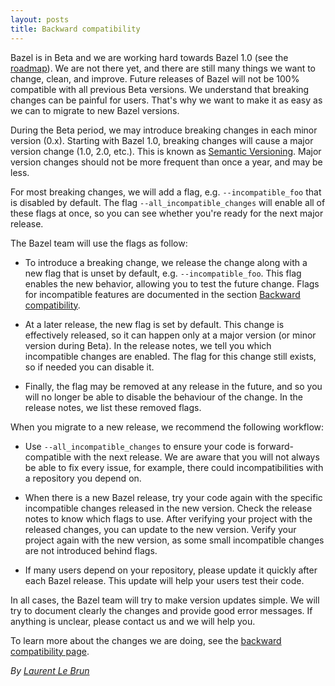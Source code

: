 ```yaml
---
layout: posts
title: Backward compatibility
---
```


Bazel is in Beta and we are working hard towards Bazel 1.0 (see the
[roadmap](https://bazel.build/roadmap.html)). We are not there yet, and there
are still many things we want to change, clean, and improve. Future releases of
Bazel will not be 100% compatible with all previous Beta versions. We understand
that breaking changes can be painful for users. That's why we want to make it as
easy as we can to migrate to new Bazel versions.

During the Beta period, we may introduce breaking changes in each minor version
(0.x). Starting with Bazel 1.0, breaking changes will cause a major version
change (1.0, 2.0, etc.). This is known as [Semantic
Versioning](http://semver.org/). Major version changes should not be more
frequent than once a year, and may be less.

For most breaking changes, we will add a flag, e.g. `--incompatible_foo` that is
disabled by default. The flag `--all_incompatible_changes` will enable all of these
flags at once, so you can see whether you're ready for the next major release.

The Bazel team will use the flags as follow:

*   To introduce a breaking change, we release the change along with a new flag
    that is unset by default, e.g. `--incompatible_foo`. This flag enables the
    new behavior, allowing you to test the future change. Flags for incompatible
    features are documented in the section
    [Backward compatibility](https://docs.bazel.build/versions/master/skylark/backward-compatibility.html).

*   At a later release, the new flag is set by default. This
    change is effectively released, so it can happen only at a major version
    (or minor version during Beta). In the release notes, we tell you which
    incompatible changes are enabled. The flag for this change still exists,
    so if needed you can disable it. 

*   Finally, the flag may be removed at any release in the future, and so you will
    no longer be able to disable the behaviour of the change. In the release notes,
    we list these removed flags.

When you migrate to a new release, we recommend the following workflow:

*   Use `--all_incompatible_changes` to ensure your code is
    forward-compatible with the next release. We are aware that you will not
    always be able to fix every issue, for example, there could
    incompatibilities with a repository you depend on.

*   When there is a new Bazel release, try your code again with the
    specific incompatible changes released in the new version. Check the
    release notes to know which flags to use. After verifying your project
    with the released changes, you can update to the new version. Verify
    your project again with the new version, as some small incompatible
    changes are not introduced behind flags.

*   If many users depend on your repository, please update it quickly after each
    Bazel release. This update will help your users test their code.

In all cases, the Bazel team will try to make version updates simple. We will
try to document clearly the changes and provide good error messages. If anything
is unclear, please contact us and we will help you.

To learn more about the changes we are doing, see the
[backward compatibility page](https://docs.bazel.build/versions/master/skylark/backward-compatibility.html).


*By [Laurent Le Brun](https://github.com/laurentlb)*
